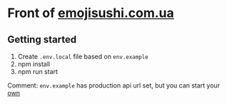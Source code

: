 # Front of [emojisushi.com.ua](https://emojisushi.com.ua)

## Getting started

1. Create `.env.local` file based on `env.example`
2. npm install
3. npm run start

Comment: `env.example` has production api url set, but you can start your [own](https://github.com/adjustmentlayer/emojisushi-backend)
